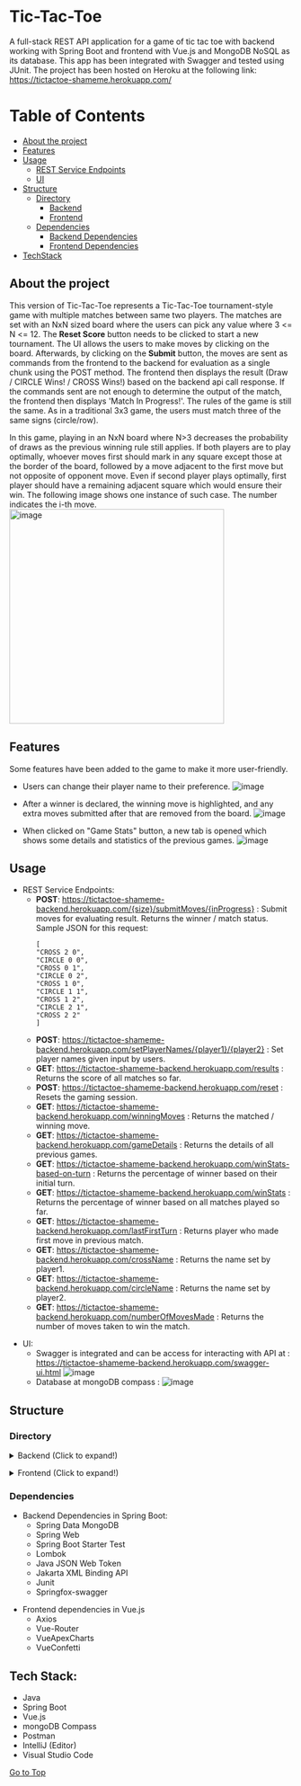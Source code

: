 <a name="go-to-top"></a>
# Tic-Tac-Toe
A full-stack REST API application for a game of tic tac toe with backend working with Spring Boot and frontend with Vue.js and MongoDB NoSQL as its database. This app has been integrated with Swagger and tested using JUnit. The project has been hosted on Heroku at the following link: https://tictactoe-shameme.herokuapp.com/


Table of Contents
=================

* [About the project](#about-the-project)
* [Features](#features)
* [Usage](#usage)
    * [REST Service Endpoints](#rest-service-endpoints)
    * [UI](#ui)
* [Structure](#structure)
    * [Directory](#directory)
        * [Backend](#backend)
        * [Frontend](#frontend)
    * [Dependencies](#dependencies)
        * [Backend Dependencies](#backend-dependencies)
        * [Frontend Dependencies](#frontend-dependencies)
* [TechStack](#techstack)

<a name="about-the-project"></a>
## About the project

This version of Tic-Tac-Toe represents a Tic-Tac-Toe tournament-style game with multiple matches
between same two players. The matches are set with an NxN sized
board where the users can pick any value where 3 <= N <= 12. The **Reset Score** button needs to be clicked
to start a new tournament.
The UI allows the users to make moves by clicking on the board.
Afterwards, by clicking on the **Submit** button, the moves are sent as commands
from the frontend to the backend for evaluation as a single chunk
using the POST method. The frontend then displays the result
(Draw / CIRCLE Wins! / CROSS Wins!) based on
the backend api call response. If the commands sent are not
enough to determine the
output of the match, the frontend then displays
'Match In Progress!'. The rules of the game is still the same.
As in a traditional 3x3 game, the users must match
three of the same signs (circle/row).

In this game, playing in an NxN board where N>3 decreases
the probability of draws as the previous winning rule still
applies. If both players are to play optimally, whoever moves
first should mark in any square except those at the border
of the board, followed by a move adjacent to the first move
but not opposite of opponent move.
Even if second player plays optimally, first player should
have a remaining adjacent square which would ensure their win.
The following image shows one instance of such case. The number indicates the i-th move.
<img width="382" alt="image" src="https://user-images.githubusercontent.com/61234823/159158262-a5749a39-8413-4c97-b6a9-d0720533fcfa.png">

<a name="features"></a>
## Features

Some features have been added to the game to make it more user-friendly.
* Users can change their player name to their preference.
  ![image](https://user-images.githubusercontent.com/61234823/159158444-16112dae-b1b8-4d5e-9c07-24f72e222c7b.png)

* After a winner is declared, the winning move is highlighted,
  and any extra moves submitted after that are removed from the
  board.
  ![image](https://user-images.githubusercontent.com/61234823/159158379-bebb6e67-077a-45fc-917d-da2b273662cb.png)

* When clicked on "Game Stats" button, a new tab is opened which
  shows some details and statistics of the previous games.
  ![image](https://user-images.githubusercontent.com/61234823/159158494-414a59f7-1ca7-48fd-b702-125cc21f2ac6.png)

<a name="usage"></a>
## Usage

<a name="rest-service-endpoints"></a>
- REST Service Endpoints:
    + **POST**: <https://tictactoe-shameme-backend.herokuapp.com/{size}/submitMoves/{inProgress}> :
      Submit moves for evaluating result. Returns the winner / match status.
      Sample JSON for this request:
      ```
      [
      "CROSS 2 0",
      "CIRCLE 0 0",
      "CROSS 0 1",
      "CIRCLE 0 2",
      "CROSS 1 0",
      "CIRCLE 1 1",
      "CROSS 1 2",
      "CIRCLE 2 1",
      "CROSS 2 2"
      ]
      ```
    + **POST**: <https://tictactoe-shameme-backend.herokuapp.com/setPlayerNames/{player1}/{player2}> :
      Set player names given input by users.
    + **GET**: <https://tictactoe-shameme-backend.herokuapp.com/results> :
      Returns the score of all matches so far.
    + **POST**: <https://tictactoe-shameme-backend.herokuapp.com/reset> :
      Resets the gaming session.
    + **GET**: <https://tictactoe-shameme-backend.herokuapp.com/winningMoves> :
      Returns the matched / winning move.
    + **GET**: <https://tictactoe-shameme-backend.herokuapp.com/gameDetails> :
      Returns the details of all previous games.
    + **GET**: <https://tictactoe-shameme-backend.herokuapp.com/winStats-based-on-turn> :
      Returns the percentage of winner based on their initial turn.
    + **GET**: <https://tictactoe-shameme-backend.herokuapp.com/winStats> :
      Returns the percentage of winner based on all matches played so far.
    + **GET**: <https://tictactoe-shameme-backend.herokuapp.com/lastFirstTurn> :
      Returns player who made first move in previous match.
    + **GET**: <https://tictactoe-shameme-backend.herokuapp.com/crossName> :
      Returns the name set by player1.
    + **GET**: <https://tictactoe-shameme-backend.herokuapp.com/circleName> :
      Returns the name set by player2.
    + **GET**: <https://tictactoe-shameme-backend.herokuapp.com/numberOfMovesMade> :
      Returns the number of moves taken to win the match.

<a name="ui"></a>
- UI:
    - Swagger is integrated and can be access for interacting with API at
      : <https://tictactoe-shameme-backend.herokuapp.com/swagger-ui.html>
      ![image](https://user-images.githubusercontent.com/61234823/159158520-ff532baa-fcaf-418c-945a-4fbc88be3455.png)
    - Database at mongoDB compass :
      ![image](https://user-images.githubusercontent.com/61234823/159158580-722b7746-a970-4208-b560-b06eabbe6e83.png)

<a name="structure"></a>
## Structure

<a name="directory"></a>
### Directory

<a name="backend"></a>
<details>
<summary>Backend (Click to expand!)</summary>

```
.
├── src/
│   ├── main/
│   │   ├── java/com/example/TicTacToe/
│   │   │   ├── Config/
│   │   │   │   ├── MongoDBConfig.java
│   │   │   │   └── SwaggerConfig.java
│   │   │   ├── Controller/
│   │   │   │   └── GameController.java
│   │   │   ├── Model/
│   │   │   │   ├── Board.java
│   │   │   │   └── Player.java
│   │   │   ├── Repository/
│   │   │   │   └── GameRepository.java
│   │   │   ├── Service/
│   │   │   │   ├── GameService.java
│   │   │   │   └── GameServiceImpl.java
│   │   │   └── TicTacToeApplication.java
│   │   └── resources/
│   │       └── application.properties
│   └── test/java/com/example/TicTacToe/
│       ├── GameServiceImplTest.java
│       └── TicTacToeApplicationTests.java
└── pom.xml
```
</details>

<a name="frontend"></a>
<details>
<summary>Frontend (Click to expand!)</summary>

```
.
├── Procfile
├── src/
│   ├── App.vue
│   ├── assets/
│   │   ├── style.css
│   │   ├── bnw2.png
│   │   └── logo.png
│   ├── components/
│   │   ├── game.vue
│   │   └── gameDetails.vue
│   ├── main.js
│   └── router/
│       └── index.js
├── server.js
└── package.json
```
</details>

<a name="dependencies"></a>
### Dependencies

<a name="backend-dependencies"></a>
+ Backend Dependencies in Spring Boot:
    - Spring Data MongoDB
    - Spring Web
    - Spring Boot Starter Test
    - Lombok
    - Java JSON Web Token
    - Jakarta XML Binding API
    - Junit
    - Springfox-swagger

<a name="frontend-dependencies"></a>
+ Frontend dependencies in Vue.js
    - Axios
    - Vue-Router
    - VueApexCharts
    - VueConfetti

<a name="techstack"></a>
## Tech Stack:
- Java
- Spring Boot
- Vue.js
- mongoDB Compass
- Postman
- IntelliJ (Editor)
- Visual Studio Code

[Go to Top](#go-to-top)

